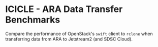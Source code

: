 # ICICLE - ARA Data Transfer Benchmarks

Compare the performance of OpenStack's `swift` client to `rclone` when transferring data from ARA to Jetstream2 (and SDSC Cloud).
